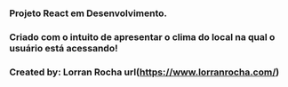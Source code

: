 ### Projeto React em Desenvolvimento.

### Criado com o intuito de apresentar o clima do local na qual o usuário está acessando!

### Created by: Lorran Rocha url(https://www.lorranrocha.com/)
